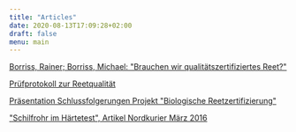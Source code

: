 ```yaml
---
title: "Articles"
date: 2020-08-13T17:09:28+02:00
draft: false
menu: main
---
```


[Borriss, Rainer; Borriss, Michael: "Brauchen wir qualitätszertifiziertes Reet?"](http://nordreet.de/pdf/Reetqualitaet.pdf)

[Prüfprotokoll zur Reetqualität](http://nordreet.de/pdf/Pruefprotokoll%20zur%20Reetqualitaet_Beispiel1.pdf)

[Präsentation Schlussfolgerungen Projekt "Biologische Reetzertifizierung"](http://nordreet.de/pdf/Heringsdorf_27.02.2015.pdf)

["Schilfrohr im Härtetest", Artikel Nordkurier März 2016](http://nordreet.de/pdf/Nordkurier_1-3-2016.pdf)
